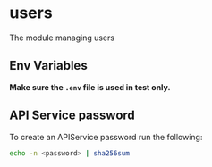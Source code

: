 # users
The module managing users

## Env Variables

**Make sure the `.env` file is used in test only.**

## API Service password

To create an APIService password run the following:

```bash
echo -n <password> | sha256sum
```